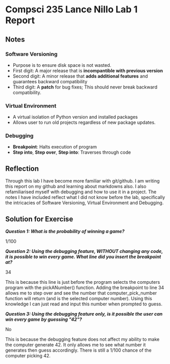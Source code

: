 # Compsci 235 Lance Nillo Lab 1 Report

## Notes

### Software Versioning

- Purpose is to ensure disk space is not wasted.
- First digit: A major release that is **incompantible with previous version**
- Second digit: A minor release that **adds additional features** and guarantees backward compatibility
- Third digit: A **patch** for bug fixes; This should never break backward compatibility.

### Virtual Environment

- A virtual isolation of Python version and installed packages
- Allows user to run old projects regardless of new package updates.

### Debugging

- **Breakpoint**: Halts execution of program
- **Step into**, **Step over**, **Step into**: Traverses through code

## Reflection

Through this lab I have become more familiar with git/github. I am writing this report on my github and learning about markdowns also. I also refamiliarised myself with debugging and how to use it in a project. The notes I have included reflect what I did not know before the lab, specifically the intricacies of Software Versioning, Virtual Environment and Debugging.

## Solution for Exercise

***Question 1:     What is the probability of winning a game?***

1/100
    
***Question 2:     Using the debugging feature, WITHOUT changing any code, it is possible to win every game. What line did you insert the breakpoint at?*** 

34 

This is because this line is just before the program selects the computers program with the pickANumber() function. Adding the breakpoint to line 34 allows me to step over and see the number that computer_pick_number function will return (and is the selected computer number). Using this knowledge I can just read and input this number when prompted to guess. 

***Question 3:     Using the debugging feature only, is it possible the user can win every game by guessing "42"?*** 
    
No 

This is because the debugging feature does not affect my ability to make the computer generate 42. It only allows me to see what number it generates then guess accordingly. There is still a 1/100 chance of the computer picking 42.

